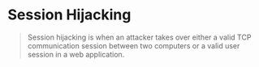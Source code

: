 # Session Hijacking
> Session hijacking is when an attacker takes over either a valid TCP communication session between two computers or a valid user session in a web application.









































